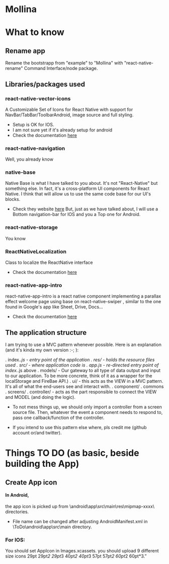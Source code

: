 # Mollina 


# What to know

## Rename app
Rename the bootstrapp from "example" to "Mollina" with "react-native-rename" Command Interface/node package.

## Libraries/packages used


### react-native-vector-icons 
A Customizable Set of Icons for React Native with support for NavBar/TabBar/ToolbarAndroid, image source and full styling.
* Setup is OK for IOS.
* I am not sure yet if it's already setup for android
* Check the documentation [here](https://github.com/oblador/react-native-vector-icons )

### react-native-navigation
Well, you already know

### native-base
Native Base is what I have talked to you about. It's not "React-Native" but something else. In fact, it's a cross-platform UI components for React Native.
I think that will allow us to use the same code base for our UI's blocks.
* Check they website [here](https://nativebase.io/ )
But, just as we have talked about, I will use a Bottom navigation-bar for IOS and you a Top one for Android.

### react-native-storage
You know

### ReactNativeLocalization
Class to localize the ReactNative interface
* Check the documentation [here](https://github.com/stefalda/ReactNativeLocalization )

### react-native-app-intro
react-native-app-intro is a react native component implementing a parallax effect welcome page using base on react-native-swiper , similar to the one found in Google's app like Sheet, Drive, Docs...
* Check the documentation [here](https://github.com/FuYaoDe/react-native-app-intro )

## The application structure

I am trying to use a MVC pattern whenever possible.
Here is an explanation (and it's kinda my own version :-; ):


. index.*.js - entry point of the application
. res/ - holds the resource files used
. src/ - where application code is
	. app.js - re-directed entry point of index.*.js above
	. models/ - Our gateway to all type of data output and input to our application. To be more concrete, think of it as a wrapper for the localStorage and FireBae API.)
	. ui/ - this acts as the VIEW in a MVC pattern. It's all of what the end-users see and interact with.
		. component/
			. commons
		. screens/
	. controller/ - acts as the part responsible to connect the VIEW and MODEL (and doing the logic).

* To not mess things up, we should only import a controller from a screen source file. Then, whatever the event a component needs to respond to, pass one callback/function of the controller.

* If you intend to use this pattern else where, pls credit me (github account or/and twitter).

# Things TO DO (as basic, beside building the App)

## Create App icon

#### In Android,

the app icon is picked up from <your project>\android\app\src\main\res\mipmap-xxxx\ directories.

* File name can be changed after adjusting AndroidManifest.xml in <your project>\ToDo\android\app\src\main directory.


### For IOS:

You should set AppIcon in Images.xcassets.
you should upload 9 different size icons 29pt 29pt*2 29pt*3 40pt*2 40pt*3 57pt 57pt*2 60pt*2 60pt*3.”
 